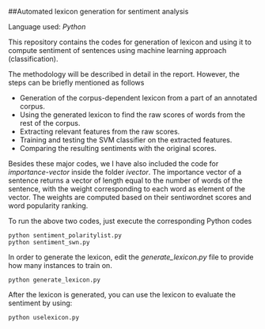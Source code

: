 ##Automated lexicon generation for sentiment analysis
 
Language used: *Python*

This repository contains the codes for generation of lexicon and using it to compute sentiment of sentences using machine learning approach (classification).

The methodology will be described in detail in the report. However, the steps can be briefly mentioned as follows

- Generation of the corpus-dependent lexicon from a part of an annotated corpus.
- Using the generated lexicon to find the raw scores of words from the rest of the corpus.
- Extracting relevant features from the raw scores.
- Training and testing the SVM classifier on the extracted features.
- Comparing the resulting sentiments with the original scores.

Besides these major codes, we I have also included the code for *importance-vector* inside the folder *ivector*. The importance vector of a sentence returns a vector of length equal to the number of words of the sentence, with the weight corresponding to  each word as element of the vector. The weights are computed based on their sentiwordnet scores and word popularity ranking.
	
To run the above two codes, just execute the corresponding Python codes
```
python sentiment_polaritylist.py
python sentiment_swn.py
```

In order to generate the lexicon, edit the *generate_lexicon.py* file to provide how many instances to train on.
```
python generate_lexicon.py
``` 
After the lexicon is generated, you can use the lexicon to evaluate the sentiment by using:
```
python uselexicon.py
```